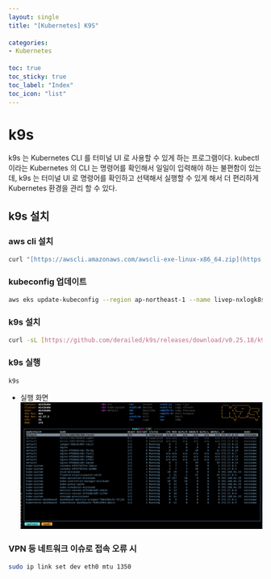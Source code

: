```yaml
---
layout: single
title: "[Kubernetes] K9S"

categories:
- Kubernetes

toc: true
toc_sticky: true
toc_label: "Index"
toc_icon: "list"
---
```


# k9s

k9s 는 Kubernetes CLI 를 터미널 UI 로 사용할 수 있게 하는 프로그램이다.
kubectl 이라는 Kubernetes 의 CLI 는 명령어를 확인해서 일일이 입력해야 하는 불편함이 있는데,
k9s 는 터미널 UI 로 명령어를 확인하고 선택해서 실행할 수 있게 해서 더 편리하게 Kubernetes 환경을 관리 할 수 있다.

## k9s 설치
### aws cli 설치

```bash
curl "[https://awscli.amazonaws.com/awscli-exe-linux-x86_64.zip](https://awscli.amazonaws.com/awscli-exe-linux-x86_64.zip)" -o "awscliv2.zip"unzip awscliv2.zipsudo ./aws/install
```

### kubeconfig 업데이트

```bash
aws eks update-kubeconfig --region ap-northeast-1 --name livep-nxlogk8s-cluster
```

### k9s 설치

```bash
curl -sL [https://github.com/derailed/k9s/releases/download/v0.25.18/k9s_Linux_x86_64.tar.gz](https://github.com/derailed/k9s/releases/download/v0.25.18/k9s_Linux_x86_64.tar.gz) | sudo tar xfz - -C /usr/local/bin k9s
```

### k9s 실행

```bash
k9s
```

- 실행 화면
![image](/assets/images/k9s/k9s_1.png)

### VPN 등 네트워크 이슈로 접속 오류 시

```bash
sudo ip link set dev eth0 mtu 1350
```